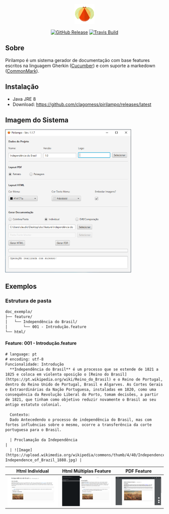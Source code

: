 <p align="center">
    <img src="https://raw.githubusercontent.com/clagomess/pirilampo/master/src/main/resources/img_01.png" width="64">
</p>

<p align="center">
    <a href="https://github.com/clagomess/pirilampo/releases/latest"><img src="https://img.shields.io/github/release/clagomess/pirilampo.svg?maxAge=2592000" alt="GitHub Release"></a>
    <a href="https://travis-ci.org/clagomess/pirilampo"><img src="https://travis-ci.org/clagomess/pirilampo.svg?branch=master" alt="Travis Build"></a>
</p>

## Sobre
Pirilampo é um sistema gerador de documentação com base features escritos na linguagem Gherkin ([Cucumber](https://cucumber.io/docs/reference)) e com suporte a markedown ([CommonMark](http://commonmark.org/)).

## Instalação
 - Java JRE 8
 - Download: <a href="https://github.com/clagomess/pirilampo/releases/latest">https://github.com/clagomess/pirilampo/releases/latest</a>
 
## Imagem do Sistema
<img src="https://raw.githubusercontent.com/clagomess/pirilampo/master/readme_assets/img_01.png" width="400">
 
## Exemplos
### Estrutura de pasta
```
doc_exemplo/
├── feature/
│   └── Independência do Brasil/
│       └── 001 - Introdução.feature
└── html/
```

#### Feature: 001 - Introdução.feature
```feature
# language: pt
# encoding: utf-8
Funcionalidade: Introdução
  **Independência do Brasil** é um processo que se estende de 1821 a 1825 e coloca em violenta oposição o [Reino do Brasil](https://pt.wikipedia.org/wiki/Reino_do_Brasil) e o Reino de Portugal, dentro do Reino Unido de Portugal, Brasil e Algarves. As Cortes Gerais e Extraordinárias da Nação Portuguesa, instaladas em 1820, como uma consequência da Revolução Liberal do Porto, tomam decisões, a partir de 1821, que tinham como objetivo reduzir novamente o Brasil ao seu antigo estatuto colonial.

  Contexto:
  Dado Antecedendo o processo de independência do Brasil, mas com fortes influências sobre o mesmo, ocorre a transferência da corte portuguesa para o Brasil.

  | Proclamação da Independência                                                                                                              |
  | ![Image](https://upload.wikimedia.org/wikipedia/commons/thumb/4/40/Independence_of_Brazil_1888.jpg/320px-Independence_of_Brazil_1888.jpg) |
```

Html Individual | Html Múltiplas Feature | PDF Feature
--------------- | ---------------------- | -----------
![a](https://raw.githubusercontent.com/clagomess/pirilampo/master/readme_assets/img_02.png) | ![b](https://raw.githubusercontent.com/clagomess/pirilampo/master/readme_assets/img_03.png) | ![c](https://raw.githubusercontent.com/clagomess/pirilampo/master/readme_assets/img_04.png)